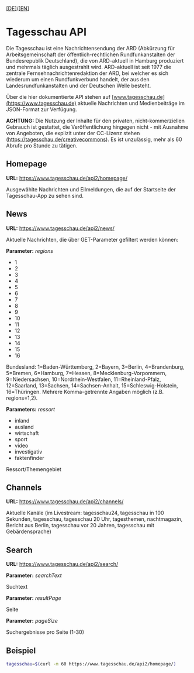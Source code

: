 [[DE]](README.md)/[[EN]](README_en.md)

# Tagesschau API

Die Tagesschau ist eine Nachrichtensendung der ARD (Abkürzung für Arbeitsgemeinschaft der öffentlich-rechtlichen Rundfunkanstalten der Bundesrepublik Deutschland), die von ARD-aktuell in Hamburg produziert und mehrmals täglich ausgestrahlt wird. ARD-aktuell ist seit 1977 die zentrale Fernsehnachrichtenredaktion der ARD, bei welcher es sich wiederum um einen Rundfunkverbund handelt, der aus den Landesrundfunkanstalten und der Deutschen Welle besteht. 

Über die hier dokumentierte API stehen auf [www.tagesschau.de](https://www.tagesschau.de) aktuelle Nachrichten und Medienbeiträge im JSON-Format zur Verfügung.

**ACHTUNG:** Die Nutzung der Inhalte für den privaten, nicht-kommerziellen Gebrauch ist gestattet, die Veröffentlichung hingegen nicht - mit Ausnahme von Angeboten, die explizit unter der CC-Lizenz stehen (https://tagesschau.de/creativecommons). Es ist unzulässig, mehr als 60 Abrufe pro Stunde zu tätigen.


## Homepage

**URL:** https://www.tagesschau.de/api2/homepage/

Ausgewählte Nachrichten und Eilmeldungen, die auf der Startseite der Tagesschau-App zu sehen sind.


## News

**URL:** https://www.tagesschau.de/api2/news/

Aktuelle Nachrichten, die über GET-Parameter gefiltert werden können:

**Parameter:** *regions* 
- 1
- 2
- 3
- 4
- 5
- 6
- 7
- 8
- 9
- 10
- 11
- 12
- 13
- 14
- 15
- 16

Bundesland: 1=Baden-Württemberg, 2=Bayern, 3=Berlin, 4=Brandenburg, 5=Bremen, 6=Hamburg, 7=Hessen, 8=Mecklenburg-Vorpommern, 9=Niedersachsen, 10=Nordrhein-Westfalen, 11=Rheinland-Pfalz, 12=Saarland, 13=Sachsen, 14=Sachsen-Anhalt, 15=Schleswig-Holstein, 16=Thüringen. Mehrere Komma-getrennte Angaben möglich (z.B. regions=1,2).


**Parameters:** *ressort*

- inland
- ausland
- wirtschaft
- sport	
- video
- investigativ
- faktenfinder

Ressort/Themengebiet


## Channels

**URL:** https://www.tagesschau.de/api2/channels/

Aktuelle Kanäle (im Livestream: tagesschau24, tagesschau in 100 Sekunden, tagesschau, tagesschau 20 Uhr, tagesthemen, nachtmagazin, Bericht aus Berlin, tagesschau vor 20 Jahren, tagesschau mit Gebärdensprache)


## Search

**URL:** https://www.tagesschau.de/api2/search/


**Parameter:** *searchText* 

Suchtext


**Parameter:** *resultPage* 

Seite


**Parameter:** *pageSize* 

Suchergebnisse pro Seite (1-30)


## Beispiel

```bash
tagesschau=$(curl -m 60 https://www.tagesschau.de/api2/homepage/)
```
